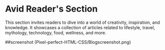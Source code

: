 # Avid Reader's Section

This section invites readers to dive into a world of creativity, inspiration, and knowledge. It showcases a collection of articles related to lifestyle, travel, mythology, technology, food, wellness, and more. 

##screenshot
(Pixel-perfect-HTML-CSS/Blogscreenshot.png)
